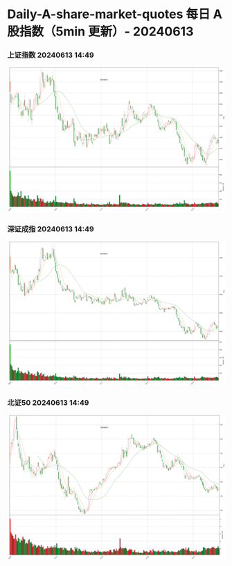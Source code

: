
# Daily-A-share-market-quotes 每日 A 股指数（5min 更新）- 20240613

### 上证指数 20240613 14:49
![](./fig/2024/6/20240613-sh000001.png)

### 深证成指 20240613 14:49
![](./fig/2024/6/20240613-sz399001.png)

### 北证50 20240613 14:49
![](./fig/2024/6/20240613-bj899050.png)
